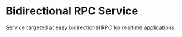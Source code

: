 # Bidirectional RPC Service

Service targeted at easy bidirectional RPC for realtime applications.

